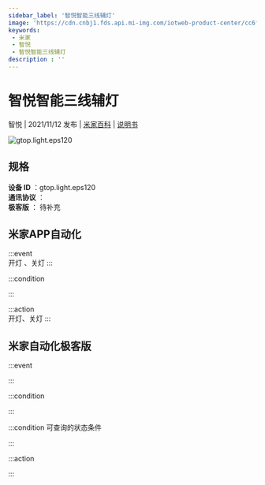 ```yaml
---
sidebar_label: '智悦智能三线辅灯'
image: 'https://cdn.cnbj1.fds.api.mi-img.com/iotweb-product-center/cc6f30a645d235f76f92634865b208f9_1635319274744.png?GalaxyAccessKeyId=AKVGLQWBOVIRQ3XLEW&Expires=9223372036854775807&Signature=rUF4Gem7dHPtowKk8FWdoHM+2t4='
keywords: 
 - 米家
 - 智悦
 - 智悦智能三线辅灯
description : ''
---
```

# 智悦智能三线辅灯

智悦 | 2021/11/12 发布 | [米家百科](https://home.mi.com/webapp/content/baike/product/index.html?model=gtop.light.eps120) | [说明书](https://home.mi.com/views/introduction.html?model=gtop.light.eps120&region=cn)

![gtop.light.eps120](https://cdn.cnbj1.fds.api.mi-img.com/iotweb-product-center/cc6f30a645d235f76f92634865b208f9_1635319274744.png?GalaxyAccessKeyId=AKVGLQWBOVIRQ3XLEW&Expires=9223372036854775807&Signature=rUF4Gem7dHPtowKk8FWdoHM+2t4=)

## 规格  
> 
**设备 ID** ：gtop.light.eps120  
**通讯协议** ：  
**极客版**  ： 待补充 


## 米家APP自动化  

:::event  
开灯 、关灯
:::

:::condition  

:::

:::action   
开灯、关灯
:::

## 米家自动化极客版  

:::event  

:::

:::condition  

:::

:::condition 可查询的状态条件  

:::

:::action  

:::

        
